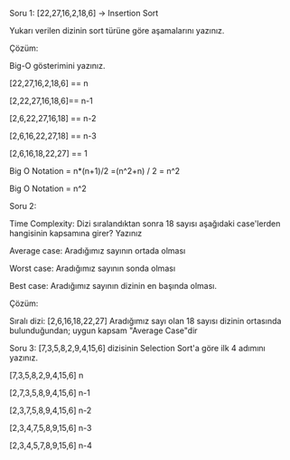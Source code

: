 Soru 1:
[22,27,16,2,18,6] -> Insertion Sort

Yukarı verilen dizinin sort türüne göre aşamalarını yazınız.

Çözüm:

Big-O gösterimini yazınız.

[22,27,16,2,18,6] == n

[2,22,27,16,18,6]== n-1

[2,6,22,27,16,18] == n-2

[2,6,16,22,27,18] == n-3

[2,6,16,18,22,27] == 1


Big O Notation = n*(n+1)/2 =(n^2+n) / 2 = n^2

Big O Notation = n^2


Soru 2:

Time Complexity: Dizi sıralandıktan sonra 18 sayısı aşağıdaki case'lerden hangisinin kapsamına girer? Yazınız

Average case: Aradığımız sayının ortada olması

Worst case: Aradığımız sayının sonda olması

Best case: Aradığımız sayının dizinin en başında olması.

Çözüm:

Sıralı dizi: [2,6,16,18,22,27]
Aradığımız sayı olan 18 sayısı dizinin ortasında bulunduğundan; uygun kapsam "Average Case"dir


Soru 3:
[7,3,5,8,2,9,4,15,6] dizisinin Selection Sort'a göre ilk 4 adımını yazınız.

[7,3,5,8,2,9,4,15,6] n

[2,7,3,5,8,9,4,15,6] n-1

[2,3,7,5,8,9,4,15,6] n-2

[2,3,4,7,5,8,9,15,6] n-3

[2,3,4,5,7,8,9,15,6] n-4
